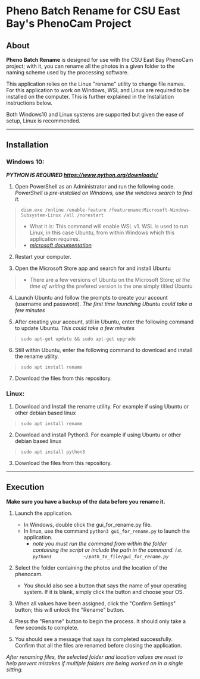 # Pheno Batch Rename for CSU East Bay's PhenoCam Project


## About

**Pheno Batch Rename** is designed for use with the CSU East Bay PhenoCam project; 
with it, you can rename all the photos in a given folder to 
the naming scheme used by the processing software.

This application relies on the Linux "rename" utility to change file names. For this application to work on Windows, WSL and Linux are required to be installed on the computer. This is further explained in the Installation instructions below.

Both Windows10 and Linux systems are supported but given the ease of setup, Linux is recommended.

---

## Installation



### Windows 10:


***PYTHON IS REQUIRED https://www.python.org/downloads/***

1. Open PowerShell as an Administrator and run the following code. *PowerShell is pre-installed on Windows, use the windows search to find it.*
>`dism.exe /online /enable-feature /featurename:Microsoft-Windows-Subsystem-Linux /all /norestart`
> * What it is: This command will enable WSL v1. WSL is used to run Linux, in this case Ubuntu, from within Windows which this application requires. 
> * *[microsoft documentation](https://docs.microsoft.com/en-us/windows/wsl/install-win10)*
    
2. Restart your computer.

3. Open the Microsoft Store app and search for and install Ubuntu
> * There are a few versions of Ubuntu on the Microsoft Store; *at the time of writing* the prefered version is the one simply titled Ubuntu

4. Launch Ubuntu and follow the prompts to create your account (username and password). *The first time launching Ubuntu could take a few minutes*

5. After creating your account, still in Ubuntu, enter the following command to update Ubuntu. *This could take a few minutes*
>`sudo apt-get update && sudo apt-get upgrade`

6. Still within Ubuntu, enter the following command to download and install the rename utility.
>`sudo apt install rename`

7. Download the files from this repository.

### Linux:

1. Download and Install the rename utility. For example if using Ubuntu or other debian based linux
> `sudo apt install rename`

2. Download and install Python3. For example if using Ubuntu or other debian based linux
> `sudo apt install python3`

3. Download the files from this repository.

---

## Execution

**Make sure you have a backup of the data before you rename it.**

1. Launch the application. 
    * In Windows, double click the gui_for_rename.py file. 
    * In linux, use the command `python3 gui_for_rename.py` to launch the application.
        * *note you must run the command from within the folder containing the script or include the path in the command. i.e. `python3            ~/path_to_file/gui_for_rename.py`*

2. Select the folder containing the photos and the location of the phenocam. 
    * You should also see a button that says the name of your operating system. If it is blank, simply click the button and choose your OS.  

3. When all values have been assigned, click the "Confirm Settings" button; this will unlock the "Rename" button.  

4. Press the "Rename" button to begin the process. It should only take a few seconds to complete.

5. You should see a message that says its completed successfully. Confirm that all the files are renamed before closing the application.

*After renaming files, the selected folder and location values are reset to help prevent mistakes if multiple folders are being worked on in a single sitting.*
